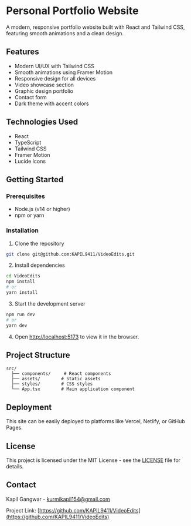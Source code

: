 # Personal Portfolio Website

A modern, responsive portfolio website built with React and Tailwind CSS, featuring smooth animations and a clean design.

## Features

- Modern UI/UX with Tailwind CSS
- Smooth animations using Framer Motion
- Responsive design for all devices
- Video showcase section
- Graphic design portfolio
- Contact form
- Dark theme with accent colors

## Technologies Used

- React
- TypeScript
- Tailwind CSS
- Framer Motion
- Lucide Icons

## Getting Started

### Prerequisites

- Node.js (v14 or higher)
- npm or yarn

### Installation

1. Clone the repository
```bash
git clone git@github.com:KAPIL9411/VideoEdits.git
```

2. Install dependencies
```bash
cd VideoEdits
npm install
# or
yarn install
```

3. Start the development server
```bash
npm run dev
# or
yarn dev
```

4. Open [http://localhost:5173](http://localhost:5173) to view it in the browser.

## Project Structure

```
src/
  ├── components/     # React components
  ├── assets/        # Static assets
  ├── styles/        # CSS styles
  └── App.tsx        # Main application component
```

## Deployment

This site can be easily deployed to platforms like Vercel, Netlify, or GitHub Pages.

## License

This project is licensed under the MIT License - see the [LICENSE](LICENSE) file for details.

## Contact

Kapil Gangwar - kurmikapil154@gmail.com

Project Link: [https://github.com/KAPIL9411/VideoEdits](https://github.com/KAPIL9411/VideoEdits)